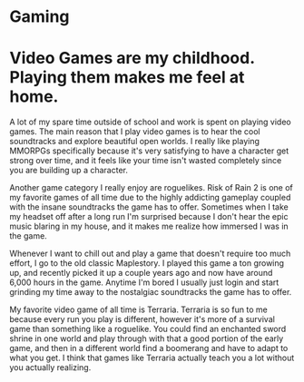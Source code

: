 # Gaming
# Video Games are my childhood. Playing them makes me feel at home.

A lot of my spare time outside of school and work is spent on playing video games. The main reason that I play video games is to hear the cool soundtracks and explore beautiful open worlds. I really like playing MMORPGs specifically because it's very satisfying to have a character get strong over time, and it feels like your time isn't wasted completely since you are building up a character.

Another game category I really enjoy are roguelikes. Risk of Rain 2 is one of my favorite games of all time due to the highly addicting gameplay coupled with the insane soundtracks the game has to offer. Sometimes when I take my headset off after a long run I'm surprised because I don't hear the epic music blaring in my house, and it makes me realize how immersed I was in the game.

Whenever I want to chill out and play a game that doesn't require too much effort, I go to the old classic Maplestory. I played this game a ton growing up, and recently picked it up a couple years ago and now have around 6,000 hours in the game. Anytime I'm bored I usually just login and start grinding my time away to the nostalgiac soundtracks the game has to offer.

My favorite video game of all time is Terraria. Terraria is so fun to me because every run you play is different, however it's more of a survival game than something like a roguelike. You could find an enchanted sword shrine in one world and play through with that a good portion of the early game, and then in a different world find a boomerang and have to adapt to what you get. I think that games like Terraria actually teach you a lot without you actually realizing. 
